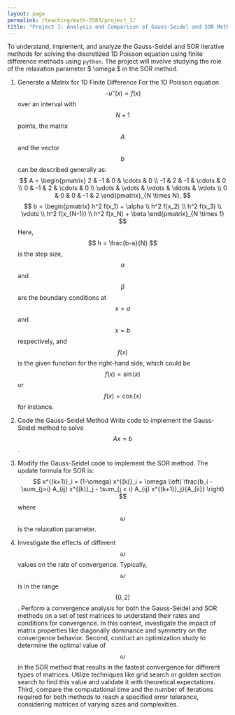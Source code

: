 ```yaml
---
layout: page
permalink: /teaching/math-3583/project_1/
title: "Project 1: Analysis and Comparison of Gauss-Seidel and SOR Methods for Solving Finite Difference Problems"
---
```

To understand, implement, and analyze the Gauss-Seidel and SOR iterative methods for solving the discretized 1D Poisson equation using finite difference methods using `python`. The project will involve studying the role of the relaxation parameter $ \omega $ in the SOR method.

1. Generate a Matrix for 1D Finite Difference
For the 1D Poisson equation $$-u''(x) = f(x)$$ over an interval with $$ N+1 $$ points, 
the matrix $$ A $$ and the vector $$ b $$ can be described generally as:
$$
A = \begin{pmatrix}
  2 & -1 & 0 & \cdots & 0 \\
  -1 & 2 & -1 & \cdots & 0 \\
  0 & -1 & 2 & \cdots & 0 \\
  \vdots & \vdots & \vdots & \ddots & \vdots \\
  0 & 0 & 0 & -1 & 2
\end{pmatrix}_{N \times N},
$$
$$
b = \begin{pmatrix}
  h^2 f(x_1) + \alpha \\
  h^2 f(x_2) \\
  h^2 f(x_3) \\
  \vdots \\
  h^2 f(x_{N-1}) \\
  h^2 f(x_N) + \beta
\end{pmatrix}_{N \times 1}
$$
Here, $$ h = \frac{b-a}{N} $$ is the step size, 
$$ \alpha $$ and $$ \beta $$ are the boundary conditions at $$ x = a $$ and $$ x = b $$ respectively, 
and $$ f(x) $$ is the given function for the right-hand side, 
which could be $$ f(x) = \sin (x) $$ or $$ f(x) = \cos (x) $$ for instance.

2. Code the Gauss-Seidel Method
Write code to implement the Gauss-Seidel method to solve $$ Ax = b $$.

3. Modify the Gauss-Seidel code to implement the SOR method. The update formula for SOR is:
$$
x^{(k+1)}_i = (1-\omega) x^{(k)}_i + \omega \left( \frac{b_i - \sum_{j>i} A_{ij} x^{(k)}_j - \sum_{j < i} A_{ij} x^{(k+1)}_j}{A_{ii}} \right)
$$
where $$ \omega $$ is the relaxation parameter.

4. Investigate the effects of different $$ \omega $$ values on the rate of convergence. Typically, $$ \omega $$ is in the range $$ (0, 2) $$.
Perform a convergence analysis for both the Gauss-Seidel and SOR methods on a set of test matrices to understand their rates and conditions for convergence. In this context, investigate the impact of matrix properties like diagonally dominance and symmetry on the convergence behavior. Second, conduct an optimization study to determine the optimal value of $$ \omega $$ in the SOR method that results in the fastest convergence for different types of matrices. Utilize techniques like grid search or golden section search to find this value and validate it with theoretical expectations. Third, compare the computational time and the number of iterations required for both methods to reach a specified error tolerance, considering matrices of varying sizes and complexities.
